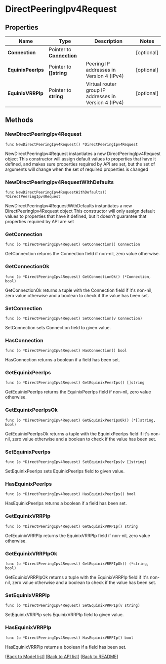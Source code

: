 # DirectPeeringIpv4Request

## Properties

Name | Type | Description | Notes
------------ | ------------- | ------------- | -------------
**Connection** | Pointer to [**Connection**](Connection.md) |  | [optional] 
**EquinixPeerIps** | Pointer to **[]string** | Peering IP addresses in Version 4 (IPv4)  | [optional] 
**EquinixVRRPIp** | Pointer to **string** | Virtual router group IP addresses in Version 4 (IPv4)  | [optional] 

## Methods

### NewDirectPeeringIpv4Request

`func NewDirectPeeringIpv4Request() *DirectPeeringIpv4Request`

NewDirectPeeringIpv4Request instantiates a new DirectPeeringIpv4Request object
This constructor will assign default values to properties that have it defined,
and makes sure properties required by API are set, but the set of arguments
will change when the set of required properties is changed

### NewDirectPeeringIpv4RequestWithDefaults

`func NewDirectPeeringIpv4RequestWithDefaults() *DirectPeeringIpv4Request`

NewDirectPeeringIpv4RequestWithDefaults instantiates a new DirectPeeringIpv4Request object
This constructor will only assign default values to properties that have it defined,
but it doesn't guarantee that properties required by API are set

### GetConnection

`func (o *DirectPeeringIpv4Request) GetConnection() Connection`

GetConnection returns the Connection field if non-nil, zero value otherwise.

### GetConnectionOk

`func (o *DirectPeeringIpv4Request) GetConnectionOk() (*Connection, bool)`

GetConnectionOk returns a tuple with the Connection field if it's non-nil, zero value otherwise
and a boolean to check if the value has been set.

### SetConnection

`func (o *DirectPeeringIpv4Request) SetConnection(v Connection)`

SetConnection sets Connection field to given value.

### HasConnection

`func (o *DirectPeeringIpv4Request) HasConnection() bool`

HasConnection returns a boolean if a field has been set.

### GetEquinixPeerIps

`func (o *DirectPeeringIpv4Request) GetEquinixPeerIps() []string`

GetEquinixPeerIps returns the EquinixPeerIps field if non-nil, zero value otherwise.

### GetEquinixPeerIpsOk

`func (o *DirectPeeringIpv4Request) GetEquinixPeerIpsOk() (*[]string, bool)`

GetEquinixPeerIpsOk returns a tuple with the EquinixPeerIps field if it's non-nil, zero value otherwise
and a boolean to check if the value has been set.

### SetEquinixPeerIps

`func (o *DirectPeeringIpv4Request) SetEquinixPeerIps(v []string)`

SetEquinixPeerIps sets EquinixPeerIps field to given value.

### HasEquinixPeerIps

`func (o *DirectPeeringIpv4Request) HasEquinixPeerIps() bool`

HasEquinixPeerIps returns a boolean if a field has been set.

### GetEquinixVRRPIp

`func (o *DirectPeeringIpv4Request) GetEquinixVRRPIp() string`

GetEquinixVRRPIp returns the EquinixVRRPIp field if non-nil, zero value otherwise.

### GetEquinixVRRPIpOk

`func (o *DirectPeeringIpv4Request) GetEquinixVRRPIpOk() (*string, bool)`

GetEquinixVRRPIpOk returns a tuple with the EquinixVRRPIp field if it's non-nil, zero value otherwise
and a boolean to check if the value has been set.

### SetEquinixVRRPIp

`func (o *DirectPeeringIpv4Request) SetEquinixVRRPIp(v string)`

SetEquinixVRRPIp sets EquinixVRRPIp field to given value.

### HasEquinixVRRPIp

`func (o *DirectPeeringIpv4Request) HasEquinixVRRPIp() bool`

HasEquinixVRRPIp returns a boolean if a field has been set.


[[Back to Model list]](../README.md#documentation-for-models) [[Back to API list]](../README.md#documentation-for-api-endpoints) [[Back to README]](../README.md)



